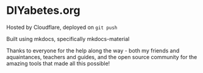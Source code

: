 # DIYabetes.org

Hosted by Cloudflare, deployed on `git push`

Built using mkdocs, specifically mkdocs-material

Thanks to everyone for the help along the way - both my friends and aquaintances, teachers and guides, and the open source community for the amazing tools that made all this possible!


